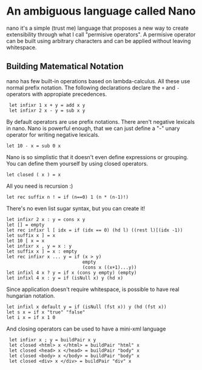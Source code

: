 
# An ambiguous language called Nano #

nano it's a simple (trust me) language that proposes a new way to create
extensibility through what I call "permisive operators". A permisive operator can be
built using arbitrary characters and can be applied without leaving whitespace.

## Building Matematical Notation ##

nano has few built-in operations based on lambda-calculus. All these use normal
prefix notation. The following declarations declare the `+` and `-` operators with
appropiate precedences.

     let infixr 1 x + y = add x y
     let infixr 2 x - y = sub x y

By default operators are use prefix notations. There aren't negative lexicals in
nano. Nano is powerful enough, that we can just define a "-" unary operator for
writing negative lexicals.

    let 10 - x = sub 0 x

Nano is so simplistic that it doesn't even define expressions or grouping. You can
define them yourself by using closed operators.

    let closed ( x ) = x

All you need is recursion :)

    let rec suffix n ! = if (n==0) 1 (n * (n-1)!)

There's no even list sugar syntax, but you can create it!

    let infixr 2 x : y = cons x y
    let [] = empty
    let rec infixr l [ idx = if (idx == 0) (hd l) ((rest l)[(idx -1))
    let suffix x ] = x
    let 10 [ x = x
    let infixr x , y = x : y
    let suffix x ] = x : empty
    let rec infixr x ... y = if (x > y)
                                empty
                                (cons x ((x+1)...y))
    let infixl 4 x ? y = if x (cons y empty) (empty)
    let infixl 4 x : y = if (isNull x) y (hd x)

Since application doesn't require whitespace, is possible to have real hungarian
notation.

    let infixl x default y = if (isNull (fst x)) y (hd (fst x))
    let s x = if x "true" "false"
    let i x = if x 1 0

And closing operators can be used to have a mini-xml language

     let infixr x ; y = buildPair x y
     let closed <html> x </html> = buildPair "html" x
     let closed <head> x </head> = buildPair "body" x
     let closed <body> x </body> = buildPair "body" x
     let closed <div> x </div> = buildPair "div" x

